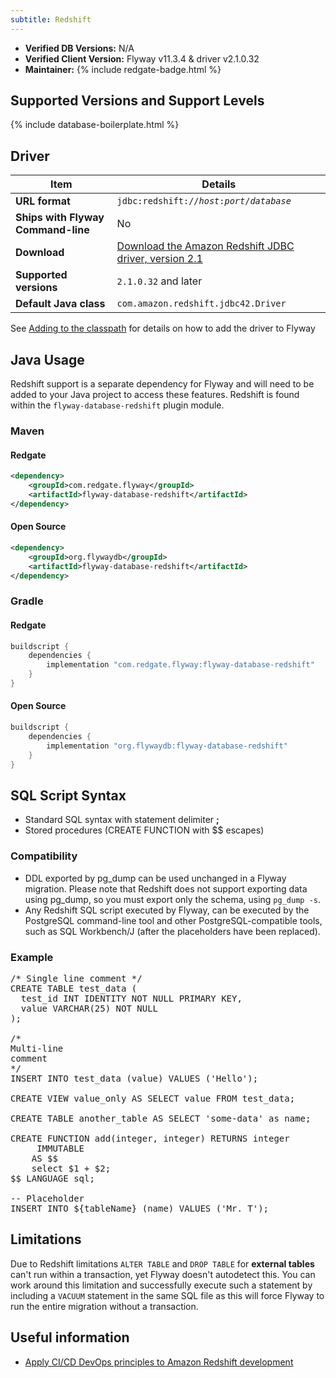 ```yaml
---
subtitle: Redshift
---
```


- **Verified DB Versions:** N/A
- **Verified Client Version:** Flyway v11.3.4 & driver v2.1.0.32
- **Maintainer:** {% include redgate-badge.html %}

## Supported Versions and Support Levels

{% include database-boilerplate.html %}

## Driver

| Item                               | Details                                                                                                                                                   |
|------------------------------------|-----------------------------------------------------------------------------------------------------------------------------------------------------------|
| **URL format**                     | <code>jdbc:redshift://<i>host</i>:<i>port</i>/<i>database</i></code>                                                                                      |
| **Ships with Flyway Command-line** | No                                                                                                                                                        |
| **Download**                       | [Download the Amazon Redshift JDBC driver, version 2.1](https://docs.aws.amazon.com/redshift/latest/mgmt/jdbc20-download-driver.html) |
| **Supported versions**             | `2.1.0.32` and later                                                                                                                                      |
| **Default Java class**             | `com.amazon.redshift.jdbc42.Driver`                                                                                                                       |

See [Adding to the classpath](<Usage/Adding to the classpath>) for details on how to add the driver to Flyway

## Java Usage
Redshift support is a separate dependency for Flyway and will need to be added to your Java project to access these features.
Redshift is found within the `flyway-database-redshift` plugin module.
### Maven
#### Redgate
```xml
<dependency>
    <groupId>com.redgate.flyway</groupId>
    <artifactId>flyway-database-redshift</artifactId>
</dependency>
```
#### Open Source
```xml
<dependency>
    <groupId>org.flywaydb</groupId>
    <artifactId>flyway-database-redshift</artifactId>
</dependency>
```

### Gradle
#### Redgate
```groovy
buildscript {
    dependencies {
        implementation "com.redgate.flyway:flyway-database-redshift"
    }
}
```
#### Open Source
```groovy
buildscript {
    dependencies {
        implementation "org.flywaydb:flyway-database-redshift"
    }
}
```

## SQL Script Syntax

- Standard SQL syntax with statement delimiter **;**
- Stored procedures (CREATE FUNCTION with $$ escapes)

### Compatibility

- DDL exported by pg_dump can be used unchanged in a Flyway migration. Please note that Redshift does not support exporting data using
        pg_dump, so you must export only the schema, using <code>pg_dump -s</code>.
- Any Redshift SQL script executed by Flyway,
        can be executed by the PostgreSQL command-line tool and other PostgreSQL-compatible tools,
        such as SQL Workbench/J (after the placeholders have been replaced).

### Example

<pre class="prettyprint">/* Single line comment */
CREATE TABLE test_data (
  test_id INT IDENTITY NOT NULL PRIMARY KEY,
  value VARCHAR(25) NOT NULL
);

/*
Multi-line
comment
*/
INSERT INTO test_data (value) VALUES ('Hello');

CREATE VIEW value_only AS SELECT value FROM test_data;

CREATE TABLE another_table AS SELECT 'some-data' as name;

CREATE FUNCTION add(integer, integer) RETURNS integer
     IMMUTABLE
    AS $$
    select $1 + $2;
$$ LANGUAGE sql;

-- Placeholder
INSERT INTO ${tableName} (name) VALUES ('Mr. T');</pre>

## Limitations

Due to Redshift limitations `ALTER TABLE` and `DROP TABLE` for **external tables** can't run within a transaction, yet Flyway doesn't
autodetect this. You can work around this limitation and successfully execute such a statement by including a `VACUUM`
statement in the same SQL file as this will force Flyway to run the entire migration without a transaction.

## Useful information
- [Apply CI/CD DevOps principles to Amazon Redshift development](https://aws.amazon.com/blogs/big-data/apply-ci-cd-devops-principles-to-amazon-redshift-development/)